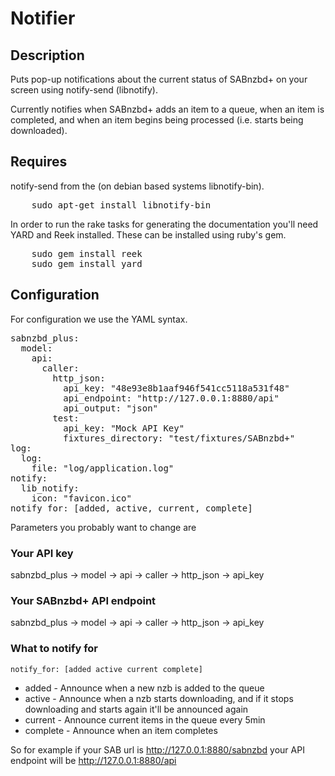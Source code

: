 Notifier
========
Description
-----------

Puts pop-up notifications about the current status of SABnzbd+ on your screen
using notify-send (libnotify).

Currently notifies when SABnzbd+ adds an item to a queue, when an item is
completed, and when an item begins being processed (i.e. starts being
downloaded).

Requires
--------

notify-send from the (on debian based systems libnotify-bin).

<pre>
    sudo apt-get install libnotify-bin
</pre>

In order to run the rake tasks for generating the documentation you'll need YARD
and Reek installed. These can be installed using ruby's gem.

<pre>
    sudo gem install reek
    sudo gem install yard
</pre>

Configuration
-------------

For configuration we use the YAML syntax.

<pre>
sabnzbd_plus:
  model:
    api:
      caller:
        http_json:
          api_key: "48e93e8b1aaf946f541cc5118a531f48"
          api_endpoint: "http://127.0.0.1:8880/api"
          api_output: "json"
        test:
          api_key: "Mock API Key"
          fixtures_directory: "test/fixtures/SABnzbd+"
log:
  log:
    file: "log/application.log"
notify:
  lib_notify:
    icon: "favicon.ico"
notify_for: [added, active, current, complete]
</pre>

Parameters you probably want to change are

### Your API key
sabnzbd_plus -> model -> api -> caller -> http_json -> api_key

### Your SABnzbd+ API endpoint

sabnzbd_plus -> model -> api -> caller -> http_json -> api_key

### What to notify for
    notify_for: [added active current complete]
* added - Announce when a new nzb is added to the queue
* active - Announce when a nzb starts downloading, and if it stops downloading and starts again it'll be announced again
* current - Announce current items in the queue every 5min
* complete - Announce when an item completes

So for example if your SAB url is http://127.0.0.1:8880/sabnzbd your API
endpoint will be http://127.0.0.1:8880/api
